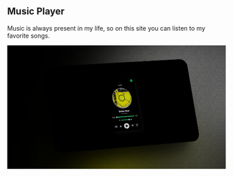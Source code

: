 ## Music Player

Music is always present in my life, so on this site you can listen to my favorite songs.

<a href="https://guhrodriguess.github.io/music-player/">
    <img src="./assets/img/musicplayer.png" />
</a>


